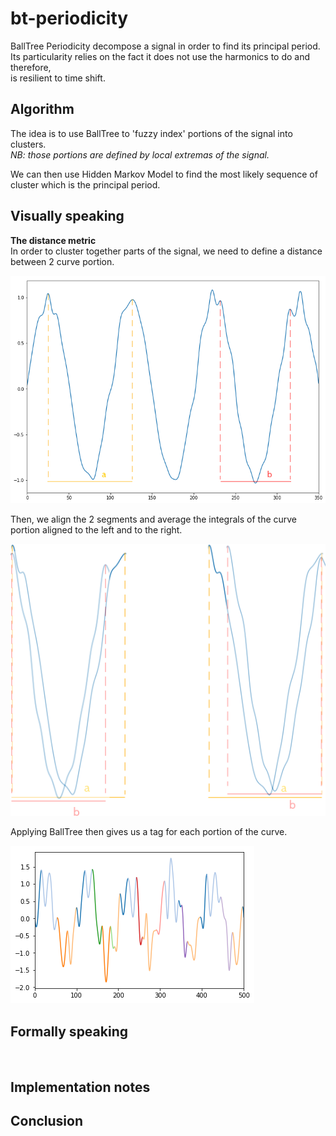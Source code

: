 bt-periodicity
===========

BallTree Periodicity decompose a signal in order to find its principal period.<br>
Its particularity relies on the fact it does not use the harmonics to do and therefore,<br>
is resilient to time shift.


## Algorithm
The idea is to use BallTree to 'fuzzy index' portions of the signal into clusters.<br>
_NB: those portions are defined by local extremas of the signal._<br>

We can then use Hidden Markov Model to find the most likely sequence of cluster which is the principal period.<br>

## Visually speaking

__The distance metric__<br>
In order to cluster together parts of the signal, we need to define a distance between 2 curve portion.

![](https://raw.githubusercontent.com/pelodelfuego/bt-periodicity/master/img/curve_portion.png)

Then, we align the 2 segments and average the integrals of the curve portion aligned to the left and to the right.

![](https://raw.githubusercontent.com/pelodelfuego/bt-periodicity/master/img/alignment.png)

Applying BallTree then gives us a tag for each portion of the curve.

![](https://raw.githubusercontent.com/pelodelfuego/bt-periodicity/master/img/signal.png)

## Formally speaking

![]()

## Implementation notes


## Conclusion

